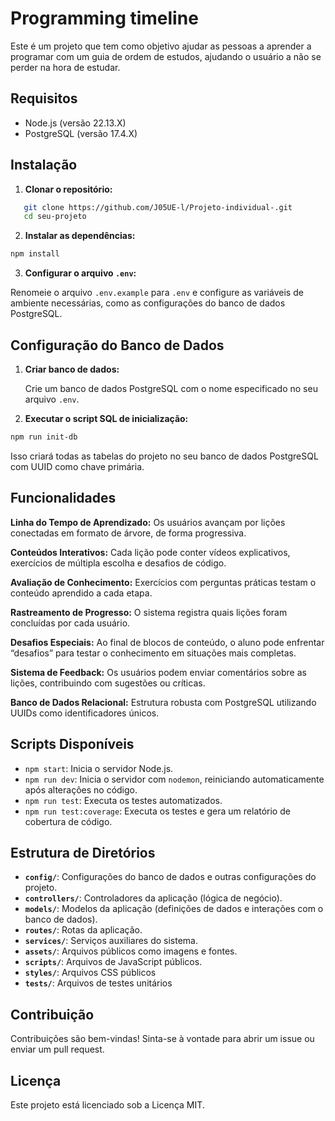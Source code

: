 # Programming timeline

Este é um projeto que tem como objetivo ajudar as pessoas a aprender a programar com um guia de ordem de estudos, ajudando o usuário a não se perder na hora de estudar.

## Requisitos

- Node.js (versão 22.13.X)
- PostgreSQL (versão 17.4.X)

## Instalação

1. **Clonar o repositório:**

```bash
   git clone https://github.com/J05UE-l/Projeto-individual-.git
   cd seu-projeto
```

2. **Instalar as dependências:**
    
```bash
npm install
```
    
3. **Configurar o arquivo `.env`:**
    
Renomeie o arquivo `.env.example` para `.env` e configure as variáveis de ambiente necessárias, como as configurações do banco de dados PostgreSQL.
    

Configuração do Banco de Dados
------------------------------

1. **Criar banco de dados:**
    
    Crie um banco de dados PostgreSQL com o nome especificado no seu arquivo `.env`.
    
2. **Executar o script SQL de inicialização:**
    
```bash
npm run init-db
```
    
Isso criará todas as tabelas do projeto no seu banco de dados PostgreSQL com UUID como chave primária.
    

Funcionalidades
---------------

**Linha do Tempo de Aprendizado:** Os usuários avançam por lições conectadas em formato de árvore, de forma progressiva.

**Conteúdos Interativos:** Cada lição pode conter vídeos explicativos, exercícios de múltipla escolha e desafios de código.

**Avaliação de Conhecimento:** Exercícios com perguntas práticas testam o conteúdo aprendido a cada etapa.

**Rastreamento de Progresso:** O sistema registra quais lições foram concluídas por cada usuário.

**Desafios Especiais:** Ao final de blocos de conteúdo, o aluno pode enfrentar “desafios” para testar o conhecimento em situações mais completas.

**Sistema de Feedback:** Os usuários podem enviar comentários sobre as lições, contribuindo com sugestões ou críticas.

**Banco de Dados Relacional:** Estrutura robusta com PostgreSQL utilizando UUIDs como identificadores únicos.

Scripts Disponíveis
-------------------

* `npm start`: Inicia o servidor Node.js.
* `npm run dev`: Inicia o servidor com `nodemon`, reiniciando automaticamente após alterações no código.
* `npm run test`: Executa os testes automatizados.
* `npm run test:coverage`: Executa os testes e gera um relatório de cobertura de código.

Estrutura de Diretórios
-----------------------

* **`config/`**: Configurações do banco de dados e outras configurações do projeto.
* **`controllers/`**: Controladores da aplicação (lógica de negócio).
* **`models/`**: Modelos da aplicação (definições de dados e interações com o banco de dados).
* **`routes/`**: Rotas da aplicação.
* **`services/`**: Serviços auxiliares do sistema.
* **`assets/`**: Arquivos públicos como imagens e fontes.
* **`scripts/`**: Arquivos de JavaScript públicos.
* **`styles/`**: Arquivos CSS públicos
* **`tests/`**: Arquivos de testes unitários

Contribuição
------------

Contribuições são bem-vindas! Sinta-se à vontade para abrir um issue ou enviar um pull request.

Licença
-------

Este projeto está licenciado sob a Licença MIT.
